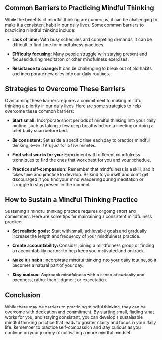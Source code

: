 
Common Barriers to Practicing Mindful Thinking
----------------------------------------------

While the benefits of mindful thinking are numerous, it can be challenging to make it a consistent habit in our daily lives. Some common barriers to practicing mindful thinking include:

* **Lack of time:** With busy schedules and competing demands, it can be difficult to find time for mindfulness practices.

* **Difficulty focusing:** Many people struggle with staying present and focused during meditation or other mindfulness exercises.

* **Resistance to change:** It can be challenging to break out of old habits and incorporate new ones into our daily routines.

Strategies to Overcome These Barriers
-------------------------------------

Overcoming these barriers requires a commitment to making mindful thinking a priority in our daily lives. Here are some strategies to help overcome these common barriers:

* **Start small:** Incorporate short periods of mindful thinking into your daily routine, such as taking a few deep breaths before a meeting or doing a brief body scan before bed.

* **Be consistent:** Set aside a specific time each day to practice mindful thinking, even if it's just for a few minutes.

* **Find what works for you:** Experiment with different mindfulness techniques to find the ones that work best for you and your schedule.

* **Practice self-compassion:** Remember that mindfulness is a skill, and it takes time and practice to develop. Be kind to yourself and don't get discouraged if you find your mind wandering during meditation or struggle to stay present in the moment.

How to Sustain a Mindful Thinking Practice
------------------------------------------

Sustaining a mindful thinking practice requires ongoing effort and commitment. Here are some tips for maintaining a consistent mindfulness practice:

* **Set realistic goals:** Start with small, achievable goals and gradually increase the length and frequency of your mindfulness practice.

* **Create accountability:** Consider joining a mindfulness group or finding an accountability partner to help keep you motivated and on track.

* **Make it a habit:** Incorporate mindful thinking into your daily routine, so it becomes a natural part of your day.

* **Stay curious:** Approach mindfulness with a sense of curiosity and openness, rather than judgment or expectation.

Conclusion
----------

While there may be barriers to practicing mindful thinking, they can be overcome with dedication and commitment. By starting small, finding what works for you, and staying consistent, you can develop a sustainable mindful thinking practice that leads to greater clarity and focus in your daily life. Remember to practice self-compassion and stay curious as you continue on your journey of cultivating a more mindful mindset.
